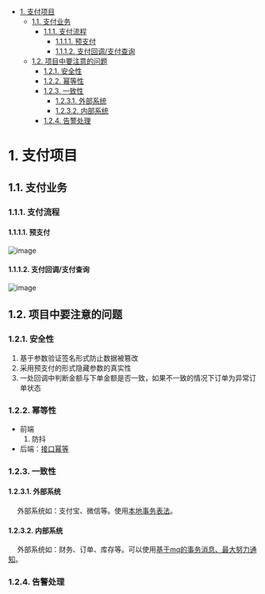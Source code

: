 

<!-- TOC -->

- [1. 支付项目](#1-支付项目)
    - [1.1. 支付业务](#11-支付业务)
        - [1.1.1. 支付流程](#111-支付流程)
            - [1.1.1.1. 预支付](#1111-预支付)
            - [1.1.1.2. 支付回调/支付查询](#1112-支付回调支付查询)
    - [1.2. 项目中要注意的问题](#12-项目中要注意的问题)
        - [1.2.1. 安全性](#121-安全性)
        - [1.2.2. 幂等性](#122-幂等性)
        - [1.2.3. 一致性](#123-一致性)
            - [1.2.3.1. 外部系统](#1231-外部系统)
            - [1.2.3.2. 内部系统](#1232-内部系统)
        - [1.2.4. 告警处理](#124-告警处理)

<!-- /TOC -->


# 1. 支付项目  
<!-- 
码云上不错的几个支付相关的项目
https://mp.weixin.qq.com/s?__biz=MzA4MTk3MjI0Mw==&mid=2247487121&idx=1&sn=f9a2a75d14fa3b1b3401fce6d613f90e&chksm=9f8d93eda8fa1afbc5971dc436eed0288fbae3bfc041acbe19846c2bab60a378f888690fbbdd&mpshare=1&scene=1&srcid=&sharer_sharetime=1573400384876&sharer_shareid=b256218ead787d58e0b58614a973d00d&key=dee829c9aae7a0c01d07b1991447c4f5d0986fdb3dc2f46f292484d4afb536ebce532b9a04fb67c0cd21daa83f6c1ae10736c69f629c30c7fa6383b96fa03624662cd73bd896e4e104b1dd8033be5c82&ascene=1&uin=MTE1MTYxNzY2MQ%3D%3D&devicetype=Windows+10&version=62070152&lang=zh_CN&pass_ticket=jJEy3kCpzSU46vQnPYwujJ%2FMZDu5tpN7sY32I3V5fxoKvSV4rqdrYUcoZ5Odz%2FWZ

-->

## 1.1. 支付业务  

### 1.1.1. 支付流程  

#### 1.1.1.1. 预支付
![image](https://gitee.com/wt1814/pic-host/raw/master/images/project/pay-1.png)  

#### 1.1.1.2. 支付回调/支付查询
![image](https://gitee.com/wt1814/pic-host/raw/master/images/project/pay-2.png)  




## 1.2. 项目中要注意的问题  
### 1.2.1. 安全性
1. 基于参数验证签名形式防止数据被篡改
2. 采用预支付的形式隐藏参数的真实性
3. 一处回调中判断金额与下单金额是否一致，如果不一致的情况下订单为异常订单状态

<!-- 
很简单，我们提交的表单有可能被黑客截获并篡改，然后发给银联。
这种情况通过签名解决，也就是RSA算法，银联有私钥，发给我们公钥，公钥签名，只有私钥才能验签，如果黑客对提交的表单数据进行了篡改，是通不过验签的。
但是万一黑客就是很牛逼，篡改了金额，本来1000块的东西，提交给银联，他给篡改成1分钱，银联也没验出来，怎么办？
为了防止这种情况，我们必须要在银联回调我们后，我们设置自己的数据库支付状态为成功之前，先对银联实际支付金额进行判断，如果和我们提交的不一致，则不能设置为支付成功，要设置成支付异常，然后报警。
但是万一黑客就是牛逼到跟上帝一样，银行回调的数据他又给改了，改回1000了咋办，我们也没法判断。
这时日志又派上用场了，我前面说过，所有支付流程必须记日志，所有操作步骤都是可查的，那么在每月一次的和银联的对账中，这种人是逃不了的，最终会被查出来，还是那句话，概率太小，所以也不用担心工作量的问题。
-->


### 1.2.2. 幂等性  
* 前端
    1. 防抖
* 后端：[接口幂等](/docs/web/interface/idempotent.md)  

### 1.2.3. 一致性
#### 1.2.3.1. 外部系统  
&emsp; 外部系统如：支付宝、微信等。使用[本地事务表法](/docs/microService/thinking/news.md)。    


#### 1.2.3.2. 内部系统  
&emsp; 外部系统如：财务、订单、库存等。可以使用[基于mq的事务消息、最大努力通知](/docs/microService/thinking/news.md)。  


### 1.2.4. 告警处理  

